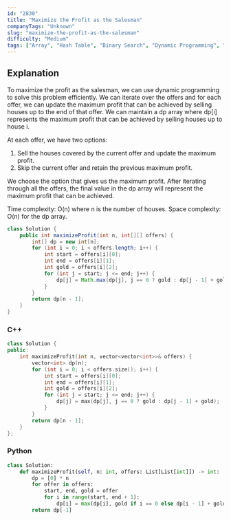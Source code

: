 ```yaml
---
id: "2830"
title: "Maximize the Profit as the Salesman"
companyTags: "Unknown"
slug: "maximize-the-profit-as-the-salesman"
difficulty: "Medium"
tags: ["Array", "Hash Table", "Binary Search", "Dynamic Programming", "Sorting"]
---
```


## Explanation

To maximize the profit as the salesman, we can use dynamic programming to solve this problem efficiently. We can iterate over the offers and for each offer, we can update the maximum profit that can be achieved by selling houses up to the end of that offer. We can maintain a dp array where dp[i] represents the maximum profit that can be achieved by selling houses up to house i.

At each offer, we have two options:
1. Sell the houses covered by the current offer and update the maximum profit.
2. Skip the current offer and retain the previous maximum profit.

We choose the option that gives us the maximum profit. After iterating through all the offers, the final value in the dp array will represent the maximum profit that can be achieved.

Time complexity: O(n) where n is the number of houses.
Space complexity: O(n) for the dp array.
```java
class Solution {
    public int maximizeProfit(int n, int[][] offers) {
        int[] dp = new int[n];
        for (int i = 0; i < offers.length; i++) {
            int start = offers[i][0];
            int end = offers[i][1];
            int gold = offers[i][2];
            for (int j = start; j <= end; j++) {
                dp[j] = Math.max(dp[j], j == 0 ? gold : dp[j - 1] + gold);
            }
        }
        return dp[n - 1];
    }
}
```

### C++
```cpp
class Solution {
public:
    int maximizeProfit(int n, vector<vector<int>>& offers) {
        vector<int> dp(n);
        for (int i = 0; i < offers.size(); i++) {
            int start = offers[i][0];
            int end = offers[i][1];
            int gold = offers[i][2];
            for (int j = start; j <= end; j++) {
                dp[j] = max(dp[j], j == 0 ? gold : dp[j - 1] + gold);
            }
        }
        return dp[n - 1];
    }
};
```

### Python
```python
class Solution:
    def maximizeProfit(self, n: int, offers: List[List[int]]) -> int:
        dp = [0] * n
        for offer in offers:
            start, end, gold = offer
            for i in range(start, end + 1):
                dp[i] = max(dp[i], gold if i == 0 else dp[i - 1] + gold)
        return dp[-1]
```